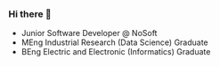 ### Hi there 👋

- Junior Software Developer @ NoSoft 
- MEng Industrial Research (Data Science) Graduate
- BEng Electric and Electronic (Informatics) Graduate
